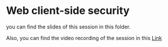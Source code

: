 # Web client-side security

you can find the slides of this session in this folder.

Also, you can find the video recording of the session in this [Link ](https://drive.google.com/file/d/1HMAVqgMg0wJA-ZNtgDKTL0DIRY416Quu/view?usp=sharing)
